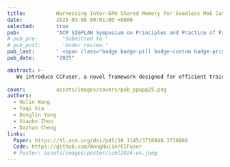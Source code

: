 ```yaml
---
title:          Harnessing Inter-GPU Shared Memory for Seamless MoE Communication-Computation Fusion
date:           2025-03-08 00:01:00 +0800
selected:       true
pub:            "ACM SIGPLAN Symposium on Principles and Practice of Parallel Programming (PPoPP)"
# pub_pre:        "Submitted to "
# pub_post:       'Under review.'
pub_last:       ' <span class="badge badge-pill badge-custom badge-primary">Conference</span><span class="badge badge-pill badge-custom badge-danger">CCF-A</span>'
pub_date:       "2025"

abstract: >-
   We introduce CCFuser, a novel framework designed for efficient training of MoE models.
  
cover:          assets/images/covers/pub_ppopp25.png
authors:
  - Hulin Wang
  - Yaqi Xia
  - Donglin Yang
  - Xiaobo Zhou
  - Dazhao Cheng
links:
  Paper: https://dl.acm.org/doi/pdf/10.1145/3710848.3710868
  Code: https://github.com/WongHuLin/CCFuser
  # Poster: assets/images/poster/icml2024-ws.jpeg
---
```


